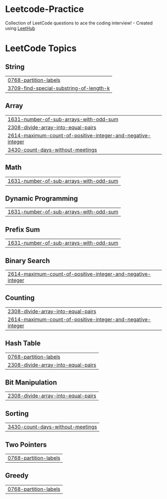 # Leetcode-Practice
Collection of LeetCode questions to ace the coding interview! - Created using [LeetHub](https://github.com/QasimWani/LeetHub)

<!---LeetCode Topics Start-->
# LeetCode Topics
## String
|  |
| ------- |
| [0768-partition-labels](https://github.com/naresh2002/Leetcode-Practice/tree/master/0768-partition-labels) |
| [3709-find-special-substring-of-length-k](https://github.com/naresh2002/Leetcode-Practice/tree/master/3709-find-special-substring-of-length-k) |
## Array
|  |
| ------- |
| [1631-number-of-sub-arrays-with-odd-sum](https://github.com/naresh2002/Leetcode-Practice/tree/master/1631-number-of-sub-arrays-with-odd-sum) |
| [2308-divide-array-into-equal-pairs](https://github.com/naresh2002/Leetcode-Practice/tree/master/2308-divide-array-into-equal-pairs) |
| [2614-maximum-count-of-positive-integer-and-negative-integer](https://github.com/naresh2002/Leetcode-Practice/tree/master/2614-maximum-count-of-positive-integer-and-negative-integer) |
| [3430-count-days-without-meetings](https://github.com/naresh2002/Leetcode-Practice/tree/master/3430-count-days-without-meetings) |
## Math
|  |
| ------- |
| [1631-number-of-sub-arrays-with-odd-sum](https://github.com/naresh2002/Leetcode-Practice/tree/master/1631-number-of-sub-arrays-with-odd-sum) |
## Dynamic Programming
|  |
| ------- |
| [1631-number-of-sub-arrays-with-odd-sum](https://github.com/naresh2002/Leetcode-Practice/tree/master/1631-number-of-sub-arrays-with-odd-sum) |
## Prefix Sum
|  |
| ------- |
| [1631-number-of-sub-arrays-with-odd-sum](https://github.com/naresh2002/Leetcode-Practice/tree/master/1631-number-of-sub-arrays-with-odd-sum) |
## Binary Search
|  |
| ------- |
| [2614-maximum-count-of-positive-integer-and-negative-integer](https://github.com/naresh2002/Leetcode-Practice/tree/master/2614-maximum-count-of-positive-integer-and-negative-integer) |
## Counting
|  |
| ------- |
| [2308-divide-array-into-equal-pairs](https://github.com/naresh2002/Leetcode-Practice/tree/master/2308-divide-array-into-equal-pairs) |
| [2614-maximum-count-of-positive-integer-and-negative-integer](https://github.com/naresh2002/Leetcode-Practice/tree/master/2614-maximum-count-of-positive-integer-and-negative-integer) |
## Hash Table
|  |
| ------- |
| [0768-partition-labels](https://github.com/naresh2002/Leetcode-Practice/tree/master/0768-partition-labels) |
| [2308-divide-array-into-equal-pairs](https://github.com/naresh2002/Leetcode-Practice/tree/master/2308-divide-array-into-equal-pairs) |
## Bit Manipulation
|  |
| ------- |
| [2308-divide-array-into-equal-pairs](https://github.com/naresh2002/Leetcode-Practice/tree/master/2308-divide-array-into-equal-pairs) |
## Sorting
|  |
| ------- |
| [3430-count-days-without-meetings](https://github.com/naresh2002/Leetcode-Practice/tree/master/3430-count-days-without-meetings) |
## Two Pointers
|  |
| ------- |
| [0768-partition-labels](https://github.com/naresh2002/Leetcode-Practice/tree/master/0768-partition-labels) |
## Greedy
|  |
| ------- |
| [0768-partition-labels](https://github.com/naresh2002/Leetcode-Practice/tree/master/0768-partition-labels) |
<!---LeetCode Topics End-->